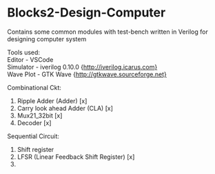 # Blocks2-Design-Computer
Contains some common modules with test-bench written in Verilog for designing computer system 

Tools used:<br />
Editor - VSCode <br />
Simulator - iverilog 0.10.0 {http://iverilog.icarus.com} <br />
Wave Plot - GTK Wave {http://gtkwave.sourceforge.net}<br />

Combinational Ckt:
1. Ripple Adder (Adder) [x]
2. Carry look ahead Adder (CLA) [x]
3. Mux21_32bit [x]
4. Decoder [x]

Sequential Circuit:
1. Shift register 
2. LFSR (Linear Feedback Shift Register) [x]
3. 
